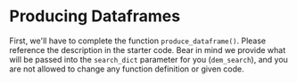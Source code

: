 # Producing Dataframes

First, we'll have to complete the function `produce_dataframe()`. Please reference the description in the starter code. Bear in mind we provide what will be passed into the `search_dict` parameter for you (`dem_search`), and you are not allowed to change any function definition or given code.

